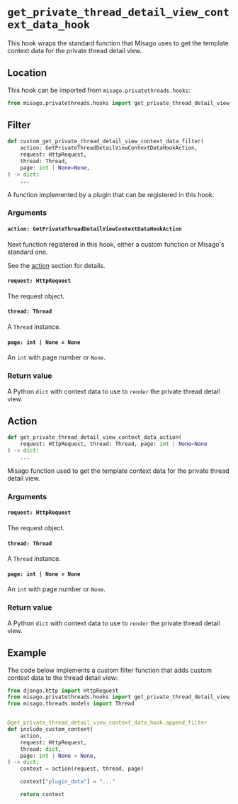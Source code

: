 # `get_private_thread_detail_view_context_data_hook`

This hook wraps the standard function that Misago uses to get the template context data for the private thread detail view.


## Location

This hook can be imported from `misago.privatethreads.hooks`:

```python
from misago.privatethreads.hooks import get_private_thread_detail_view_context_data_hook
```


## Filter

```python
def custom_get_private_thread_detail_view_context_data_filter(
    action: GetPrivateThreadDetailViewContextDataHookAction,
    request: HttpRequest,
    thread: Thread,
    page: int | None=None,
) -> dict:
    ...
```

A function implemented by a plugin that can be registered in this hook.


### Arguments

#### `action: GetPrivateThreadDetailViewContextDataHookAction`

Next function registered in this hook, either a custom function or Misago's standard one.

See the [action](#action) section for details.


#### `request: HttpRequest`

The request object.


#### `thread: Thread`

A `Thread` instance.


#### `page: int | None = None`

An `int` with page number or `None`.


### Return value

A Python `dict` with context data to use to `render` the private thread detail view.


## Action

```python
def get_private_thread_detail_view_context_data_action(
    request: HttpRequest, thread: Thread, page: int | None=None
) -> dict:
    ...
```

Misago function used to get the template context data for the private thread detail view.


### Arguments

#### `request: HttpRequest`

The request object.


#### `thread: Thread`

A `Thread` instance.


#### `page: int | None = None`

An `int` with page number or `None`.


### Return value

A Python `dict` with context data to use to `render` the private thread detail view.


## Example

The code below implements a custom filter function that adds custom context data to the thread detail view:

```python
from django.http import HttpRequest
from misago.privatethreads.hooks import get_private_thread_detail_view_context_data_hook
from misago.threads.models import Thread


@get_private_thread_detail_view_context_data_hook.append_filter
def include_custom_context(
    action,
    request: HttpRequest,
    thread: dict,
    page: int | None = None,
) -> dict:
    context = action(request, thread, page)

    context["plugin_data"] = "..."

    return context
```